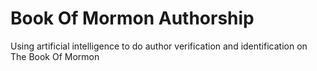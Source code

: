 # Book Of Mormon Authorship

Using artificial intelligence to do author verification and identification on The Book Of Mormon
